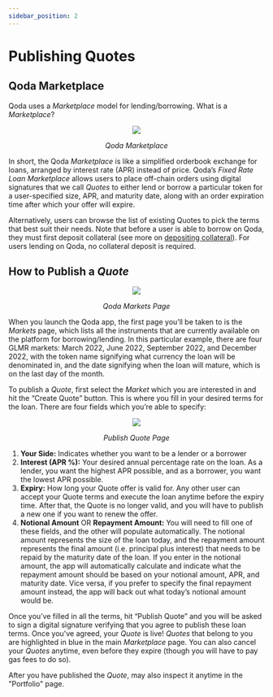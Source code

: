 ```yaml
---
sidebar_position: 2
---
```


# Publishing Quotes

## Qoda Marketplace

Qoda uses a *Marketplace* model for lending/borrowing. What is a *Marketplace*?

<center>
  <img src="/img/getting-started/publishing-quotes/marketplace.png"></img>
  <p><i>Qoda Marketplace</i></p>
</center>

In short, the Qoda *Marketplace* is like a simplified orderbook exchange for loans, arranged by interest rate (APR) instead of price. Qoda’s *Fixed Rate Loan Marketplace* allows users to place off-chain orders using digital signatures that we call *Quotes* to either lend or borrow a particular token for a user-specified size, APR, and maturity date, along with an order expiration time after which your offer will expire.

Alternatively, users can browse the list of existing Quotes to pick the terms that best suit their needs. Note that before a user is able to borrow on Qoda, they must first deposit collateral (see more on [depositing collateral](/getting-started/depositing-collateral)). For users lending on Qoda, no collateral deposit is required.

## How to Publish a *Quote*

<center>
  <img src="/img/getting-started/publishing-quotes/markets.png"></img>
  <p><i>Qoda Markets Page</i></p>
</center>

When you launch the Qoda app, the first page you’ll be taken to is the *Markets* page, which lists all the instruments that are currently available on the platform for borrowing/lending. In this particular example, there are four GLMR markets: March 2022, June 2022, September 2022, and December 2022, with the token name signifying what currency the loan will be denominated in, and the date signifying when the loan will mature, which is on the last day of the month.

To publish a *Quote*, first select the *Market* which you are interested in and hit the “Create Quote” button. This is where you fill in your desired terms for the loan. There are four fields which you’re able to specify:

<center>
  <img src="/img/getting-started/publishing-quotes/quote-details.png"></img>
  <p><i>Publish Quote Page</i></p>
</center>

1. **Your Side:** Indicates whether you want to be a lender or a borrower
2. **Interest (APR %):** Your desired annual percentage rate on the loan. As a lender, you want the highest APR possible, and as a borrower, you want the lowest APR possible.
3. **Expiry:** How long your Quote offer is valid for. Any other user can accept your Quote terms and execute the loan anytime before the expiry time. After that, the Quote is no longer valid, and you will have to publish a new one if you want to renew the offer.
4. **Notional Amount** OR **Repayment Amount:** You will need to fill one of these fields, and the other will populate automatically. The notional amount represents the size of the loan today, and the repayment amount represents the final amount (i.e. principal plus interest) that needs to be repaid by the maturity date of the loan. If you enter in the notional amount, the app will automatically calculate and indicate what the repayment amount should be based on your notional amount, APR, and maturity date. Vice versa, if you prefer to specify the final repayment amount instead, the app will back out what today’s notional amount would be.

Once you’ve filled in all the terms, hit “Publish Quote” and you will be asked to sign a digital signature verifying that you agree to publish these loan terms. Once you've agreed, your *Quote* is live! *Quotes* that belong to you are highlighted in blue in the main *Marketplace* page. You can also cancel your *Quotes* anytime, even before they expire (though you will have to pay gas fees to do so).

After you have published the *Quote*, may also inspect it anytime in the "Portfolio" page.
